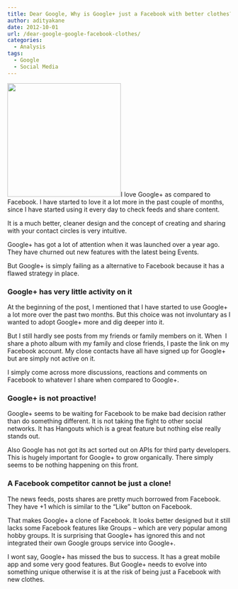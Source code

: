 ```yaml
---
title: Dear Google, Why is Google+ just a Facebook with better clothes?
author: adityakane
date: 2012-10-01
url: /dear-google-google-facebook-clothes/
categories:
  - Analysis
tags:
  - Google
  - Social Media
---
```

[<img class="size-full wp-image-47996 alignright" title="googleplus-icon" src="http://cdn.devilsworkshop.org/files/2011/11/googleplus-icon.png" alt="" width="256" height="256" />][1]I love Google+ as compared to Facebook. I have started to love it a lot more in the past couple of months, since I have started using it every day to check feeds and share content.

It is a much better, cleaner design and the concept of creating and sharing with your contact circles is very intuitive.

Google+ has got a lot of attention when it was launched over a year ago. They have churned out new features with the latest being Events.

But Google+ is simply failing as a alternative to Facebook because it has a flawed strategy in place.

### Google+ has very little activity on it

At the beginning of the post, I mentioned that I have started to use Google+ a lot more over the past two months. But this choice was not involuntary as I wanted to adopt Google+ more and dig deeper into it.

But I still hardly see posts from my friends or family members on it. When  I share a photo album with my family and close friends, I paste the link on my Facebook account. My close contacts have all have signed up for Google+ but are simply not active on it.

I simply come across more discussions, reactions and comments on Facebook to whatever I share when compared to Google+.

### Google+ is not proactive!

Google+ seems to be waiting for Facebook to be make bad decision rather than do something different. It is not taking the fight to other social networks. It has Hangouts which is a great feature but nothing else really stands out.

Also Google has not got its act sorted out on APIs for third party developers. This is hugely important for Google+ to grow organically. There simply seems to be nothing happening on this front.

### A Facebook competitor cannot be just a clone!

The news feeds, posts shares are pretty much borrowed from Facebook. They have +1 which is similar to the “Like” button on Facebook.

That makes Google+ a clone of Facebook. It looks better designed but it still lacks some Facebook features like Groups – which are very popular among hobby groups. It is surprising that Google+ has ignored this and not integrated their own Google groups service into Google+.

I wont say, Google+ has missed the bus to success. It has a great mobile app and some very good features. But Google+ needs to evolve into something unique otherwise it is at the risk of being just a Facebook with new clothes.

 [1]: http://cdn.devilsworkshop.org/files/2011/11/googleplus-icon.png

